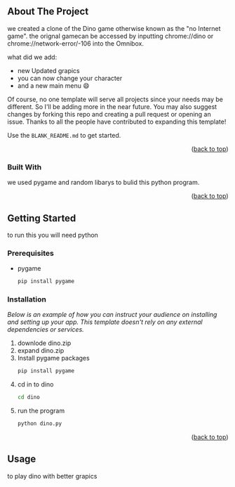 
<!-- ABOUT THE PROJECT -->
## About The Project

we created a clone of the Dino game otherwise known as the "no Internet game". the orignal gamecan be accessed by inputting chrome://dino or chrome://network-error/-106 into the Omnibox.

what did we add:
* new Updated grapics 
* you can now change your character 
* and a new main menu :smile:

Of course, no one template will serve all projects since your needs may be different. So I'll be adding more in the near future. You may also suggest changes by forking this repo and creating a pull request or opening an issue. Thanks to all the people have contributed to expanding this template!

Use the `BLANK_README.md` to get started.

<p align="right">(<a href="#readme-top">back to top</a>)</p>



### Built With

we used pygame and random libarys to bulid this python program.


<p align="right">(<a href="#readme-top">back to top</a>)</p>



<!-- GETTING STARTED -->
## Getting Started

to run this you will need python

### Prerequisites


* pygame
  ```sh
  pip install pygame
  ```

### Installation

_Below is an example of how you can instruct your audience on installing and setting up your app. This template doesn't rely on any external dependencies or services._

1. downlode dino.zip
2. expand dino.zip
3. Install pygame packages
   ```sh
   pip install pygame
   ```
4. cd in to dino
   ```sh
   cd dino
   ```
5. run the program
   ```sh
   python dino.py
   ```

<p align="right">(<a href="#readme-top">back to top</a>)</p>



<!-- USAGE EXAMPLES -->
## Usage

to play dino with better grapics
